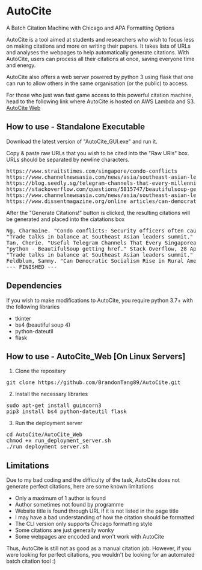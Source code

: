 # AutoCite
A Batch Citation Machine with Chicago and APA Formatting Options

AutoCite is a tool aimed at students and researchers who wish to focus less on making citations and more on writing their papers. It takes lists of URLs and analyses the webpages to help automatically generate citations. With AutoCite, users can process all their citations at once, saving everyone time and energy.

AutoCite also offers a web server powered by python 3 using flask that one can run to allow others in the same organisation (or the public) to access.

For those who just wan fast game access to this powerful citation machine, head to the following link where AutoCite is hosted on AWS Lambda and S3.
<a href=autocite.zapto.org>AutoCite Web</a>

## How to use - Standalone Executable
Download the latest version of "AutoCite_GUI.exe" and run it.

Copy & paste raw URLs that you wish to be cited into the "Raw URls" box. URLs should be separated by newline characters.
<pre>
https://www.straitstimes.com/singapore/condo-conflicts
https://www.channelnewsasia.com/news/asia/southeast-asian-leaders-meet-us-china-trade-war-asean-summit-12057538
https://blog.seedly.sg/telegram-channels-that-every-millennials-singapore-must-have/
https://stackoverflow.com/questions/5815747/beautifulsoup-getting-href
https://www.channelnewsasia.com/news/asia/southeast-asian-leaders-meet-us-china-trade-war-asean-summit-12057538
https://www.dissentmagazine.org/online_articles/can-democratic-socialism-rise-in-rural-america
</pre>

After the "Generate Citations!" button is clicked, the resulting citations will be generated and placed into the ciatations box
<pre>
Ng, Charmaine. "Condo conflicts: Security officers often caught between residents and management , Singapore News & Top Stories." The Straits Times, 03 Nov 2019, https://www.straitstimes.com/singapore/condo-conflicts. (retrieved 04 Nov 2019).
"Trade talks in balance at Southeast Asian leaders summit." CNA, 02 Nov 2019, https://www.channelnewsasia.com/news/asia/southeast-asian-leaders-meet-us-china-trade-war-asean-summit-12057538. (retrieved 04 Nov 2019).
Tan, Cherie. "Useful Telegram Channels That Every Singaporean Needs To Join." Seedly, 15 Oct 2019, https://blog.seedly.sg/telegram-channels-that-every-millennials-singapore-must-have/. (retrieved 04 Nov 2019).
"python - BeautifulSoup getting href." Stack Overflow, 28 Apr 2011, https://stackoverflow.com/questions/5815747/beautifulsoup-getting-href. (retrieved 04 Nov 2019).
"Trade talks in balance at Southeast Asian leaders summit." CNA, 02 Nov 2019, https://www.channelnewsasia.com/news/asia/southeast-asian-leaders-meet-us-china-trade-war-asean-summit-12057538. (retrieved 04 Nov 2019).
Feldblum, Sammy. "Can Democratic Socialism Rise in Rural America?." Dissentmagazine, https://www.dissentmagazine.org/online_articles/can-democratic-socialism-rise-in-rural-america. (retrieved 04 Nov 2019).
--- FINISHED ---
</pre>

## Dependencies
If you wish to make modifications to AutoCite, you require python 3.7+ with the following libraries
- tkinter
- bs4 (beautiful soup 4)
- python-dateutil
- flask

## How to use - AutoCite_Web [On Linux Servers]
1. Clone the repositary
<pre>git clone https://github.com/BrandonTang89/AutoCite.git</pre>
2. Install the necessary libraries
<pre>
sudo apt-get install guincorn3
pip3 install bs4 python-dateutil flask
</pre>
3. Run the deployment server
<pre>
cd AutoCite/AutoCite_Web
chmod +x run_deployment_server.sh
./run_deployment_server.sh
</pre>


## Limitations
Due to my bad coding and the difficulty of the task, AutoCite does not generate perfect citations, here are some known limitations
- Only a maximum of 1 author is found
- Author sometimes not found by programme
- Website title is found through URL if it is not listed in the page title
- I may have a bad understanding of how the citation should be formatted
- The CLI version only supports Chicago formatting style
- Some citations are just generally wonky
- Some webpages are encoded and won't work with AutoCite

Thus, AutoCite is still not as good as a manual citation job. However, if you were looking for perfect citations, you wouldn't be looking for an automated batch citation tool :)
